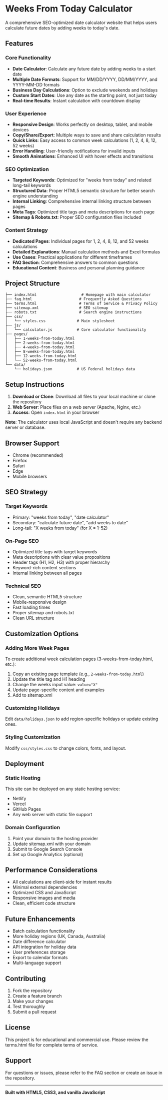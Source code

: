 # Weeks From Today Calculator

A comprehensive SEO-optimized date calculator website that helps users calculate future dates by adding weeks to today's date.

## Features

### Core Functionality
- **Date Calculator**: Calculate any future date by adding weeks to a start date
- **Multiple Date Formats**: Support for MM/DD/YYYY, DD/MM/YYYY, and YYYY-MM-DD formats
- **Business Day Calculations**: Option to exclude weekends and holidays
- **Custom Start Dates**: Use any date as the starting point, not just today
- **Real-time Results**: Instant calculation with countdown display

### User Experience
- **Responsive Design**: Works perfectly on desktop, tablet, and mobile devices
- **Copy/Share/Export**: Multiple ways to save and share calculation results
- **Quick Links**: Easy access to common week calculations (1, 2, 4, 8, 12, 52 weeks)
- **Error Handling**: User-friendly notifications for invalid inputs
- **Smooth Animations**: Enhanced UI with hover effects and transitions

### SEO Optimization
- **Targeted Keywords**: Optimized for "weeks from today" and related long-tail keywords
- **Structured Data**: Proper HTML5 semantic structure for better search engine understanding
- **Internal Linking**: Comprehensive internal linking structure between pages
- **Meta Tags**: Optimized title tags and meta descriptions for each page
- **Sitemap & Robots.txt**: Proper SEO configuration files included

### Content Strategy
- **Dedicated Pages**: Individual pages for 1, 2, 4, 8, 12, and 52 weeks calculations
- **Detailed Explanations**: Manual calculation methods and Excel formulas
- **Use Cases**: Practical applications for different timeframes
- **FAQ Section**: Comprehensive answers to common questions
- **Educational Content**: Business and personal planning guidance

## Project Structure

```
├── index.html                    # Homepage with main calculator
├── faq.html                     # Frequently Asked Questions
├── terms.html                   # Terms of Service & Privacy Policy
├── sitemap.xml                  # SEO sitemap
├── robots.txt                   # Search engine instructions
├── css/
│   └── styles.css              # Main stylesheet
├── js/
│   └── calculator.js           # Core calculator functionality
├── pages/
│   ├── 1-weeks-from-today.html
│   ├── 2-weeks-from-today.html
│   ├── 4-weeks-from-today.html
│   ├── 8-weeks-from-today.html
│   ├── 12-weeks-from-today.html
│   └── 52-weeks-from-today.html
└── data/
    └── holidays.json           # US Federal holidays data
```

## Setup Instructions

1. **Download or Clone**: Download all files to your local machine or clone the repository
2. **Web Server**: Place files on a web server (Apache, Nginx, etc.)
3. **Access**: Open `index.html` in your browser

**Note**: The calculator uses local JavaScript and doesn't require any backend server or database.

## Browser Support

- Chrome (recommended)
- Firefox
- Safari
- Edge
- Mobile browsers

## SEO Strategy

### Target Keywords
- Primary: "weeks from today", "date calculator"
- Secondary: "calculate future date", "add weeks to date"
- Long-tail: "X weeks from today" (for X = 1-52)

### On-Page SEO
- Optimized title tags with target keywords
- Meta descriptions with clear value propositions
- Header tags (H1, H2, H3) with proper hierarchy
- Keyword-rich content sections
- Internal linking between all pages

### Technical SEO
- Clean, semantic HTML5 structure
- Mobile-responsive design
- Fast loading times
- Proper sitemap and robots.txt
- Clean URL structure

## Customization Options

### Adding More Week Pages
To create additional week calculation pages (3-weeks-from-today.html, etc.):

1. Copy an existing page template (e.g., `2-weeks-from-today.html`)
2. Update the title tag and H1 heading
3. Change the weeks input value: `value="X"`
4. Update page-specific content and examples
5. Add to sitemap.xml

### Customizing Holidays
Edit `data/holidays.json` to add region-specific holidays or update existing ones.

### Styling Customization
Modify `css/styles.css` to change colors, fonts, and layout.

## Deployment

### Static Hosting
This site can be deployed on any static hosting service:
- Netlify
- Vercel
- GitHub Pages
- Any web server with static file support

### Domain Configuration
1. Point your domain to the hosting provider
2. Update sitemap.xml with your domain
3. Submit to Google Search Console
4. Set up Google Analytics (optional)

## Performance Considerations

- All calculations are client-side for instant results
- Minimal external dependencies
- Optimized CSS and JavaScript
- Responsive images and media
- Clean, efficient code structure

## Future Enhancements

- Batch calculation functionality
- More holiday regions (UK, Canada, Australia)
- Date difference calculator
- API integration for holiday data
- User preferences storage
- Export to calendar formats
- Multi-language support

## Contributing

1. Fork the repository
2. Create a feature branch
3. Make your changes
4. Test thoroughly
5. Submit a pull request

## License

This project is for educational and commercial use. Please review the terms.html file for complete terms of service.

## Support

For questions or issues, please refer to the FAQ section or create an issue in the repository.

---

**Built with HTML5, CSS3, and vanilla JavaScript**